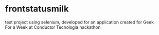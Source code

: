 # frontstatusmilk
test project using selenium, developed for an application created for Geek For a Week at Conductor Tecnologia hackathon
